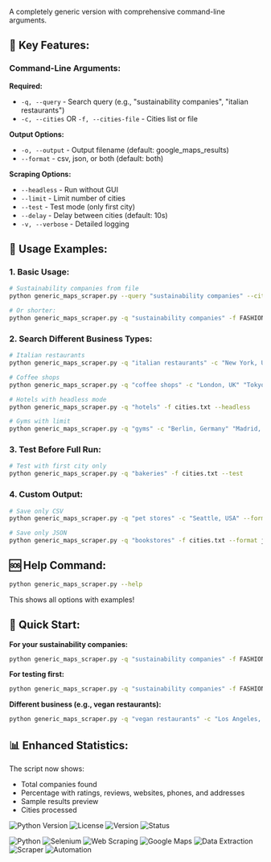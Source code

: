 A completely generic version with comprehensive command-line arguments.

## 🎯 **Key Features:**

### **Command-Line Arguments:**

**Required:**
- `-q, --query` - Search query (e.g., "sustainability companies", "italian restaurants")
- `-c, --cities` OR `-f, --cities-file` - Cities list or file

**Output Options:**
- `-o, --output` - Output filename (default: google_maps_results)
- `--format` - csv, json, or both (default: both)

**Scraping Options:**
- `--headless` - Run without GUI
- `--limit` - Limit number of cities
- `--test` - Test mode (only first city)
- `--delay` - Delay between cities (default: 10s)
- `-v, --verbose` - Detailed logging

## 📖 **Usage Examples:**

### **1. Basic Usage:**
```bash
# Sustainability companies from file
python generic_maps_scraper.py --query "sustainability companies" --cities-file FASHION_CAPITALS.md

# Or shorter:
python generic_maps_scraper.py -q "sustainability companies" -f FASHION_CAPITALS.md
```

### **2. Search Different Business Types:**
```bash
# Italian restaurants
python generic_maps_scraper.py -q "italian restaurants" -c "New York, USA" "Paris, France"

# Coffee shops
python generic_maps_scraper.py -q "coffee shops" -c "London, UK" "Tokyo, Japan" -o coffee_shops

# Hotels with headless mode
python generic_maps_scraper.py -q "hotels" -f cities.txt --headless

# Gyms with limit
python generic_maps_scraper.py -q "gyms" -c "Berlin, Germany" "Madrid, Spain" --limit 1
```

### **3. Test Before Full Run:**
```bash
# Test with first city only
python generic_maps_scraper.py -q "bakeries" -f cities.txt --test
```

### **4. Custom Output:**
```bash
# Save only CSV
python generic_maps_scraper.py -q "pet stores" -c "Seattle, USA" --format csv -o pet_stores

# Save only JSON
python generic_maps_scraper.py -q "bookstores" -f cities.txt --format json
```

## 🆘 **Help Command:**
```bash
python generic_maps_scraper.py --help
```

This shows all options with examples!

## 🚀 **Quick Start:**

**For your sustainability companies:**
```bash
python generic_maps_scraper.py -q "sustainability companies" -f FASHION_CAPITALS.md
```

**For testing first:**
```bash
python generic_maps_scraper.py -q "sustainability companies" -f FASHION_CAPITALS.md --test
```

**Different business (e.g., vegan restaurants):**
```bash
python generic_maps_scraper.py -q "vegan restaurants" -c "Los Angeles, USA" "San Francisco, USA"
```

## 📊 **Enhanced Statistics:**

The script now shows:
- Total companies found
- Percentage with ratings, reviews, websites, phones, and addresses
- Sample results preview
- Cities processed

  

![Python Version](https://img.shields.io/badge/python-3.7+-blue)
![License](https://img.shields.io/badge/license-MIT-green)
![Version](https://img.shields.io/badge/version-1.0.0-orange)
![Status](https://img.shields.io/badge/status-active-brightgreen)

![Python](https://img.shields.io/badge/topic-python-blue)
![Selenium](https://img.shields.io/badge/topic-selenium-blue)
![Web Scraping](https://img.shields.io/badge/topic-web--scraping-blue)
![Google Maps](https://img.shields.io/badge/topic-google--maps-blue)
![Data Extraction](https://img.shields.io/badge/topic-data--extraction-blue)
![Scraper](https://img.shields.io/badge/topic-scraper-blue)
![Automation](https://img.shields.io/badge/topic-automation-blue)
